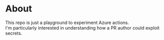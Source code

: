 # About
This repo is just a playground to experiment Azure actions.  
I'm particularly interested in understanding how a PR author could exploit secrets.
